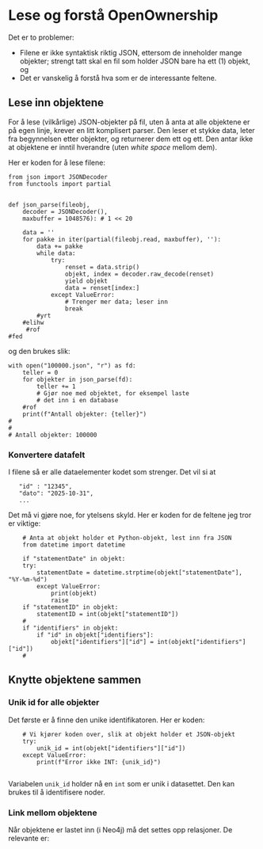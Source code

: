 # Lese og forstå OpenOwnership

Det er to problemer:
- Filene er ikke syntaktisk riktig JSON, ettersom de inneholder mange
  objekter; strengt tatt skal en fil som holder JSON bare ha ett (1)
  objekt, og
- Det er vanskelig å forstå hva som er de interessante feltene.

## Lese inn objektene

For å lese (vilkårlige) JSON-objekter på fil, uten å anta at alle
objektene er på egen linje, krever en litt komplisert parser.  Den
leser et stykke data, leter fra begynnelsen etter objekter, og
returnerer dem ett og ett.  Den antar ikke at objektene er inntil
hverandre (uten _white space_ mellom dem).

Her er koden for å lese filene:
```
from json import JSONDecoder
from functools import partial


def json_parse(fileobj, 
	decoder = JSONDecoder(), 
	maxbuffer = 1048576): # 1 << 20
    
    data = ''
    for pakke in iter(partial(fileobj.read, maxbuffer), ''):
        data += pakke
        while data:
            try:
                renset = data.strip()
                objekt, index = decoder.raw_decode(renset)
                yield objekt
                data = renset[index:]
            except ValueError:
                # Trenger mer data; leser inn
                break
	    #yrt
	#elihw
     #rof
#fed
```
og den brukes slik:
```
with open("100000.json", "r") as fd:
    teller = 0
    for objekter in json_parse(fd):
        teller += 1
		# Gjør noe med objektet, for eksempel laste
		# det inn i en database
    #rof
    print(f"Antall objekter: {teller}")
#
#
# Antall objekter: 100000
```
### Konvertere datafelt

I filene så er alle dataelementer kodet som strenger.  Det vil si at 
```
   "id" : "12345",
   "dato": "2025-10-31",
   ...
```
Det må vi gjøre noe, for ytelsens skyld.  Her er koden for de feltene
jeg tror er viktige:
```
    # Anta at objekt holder et Python-objekt, lest inn fra JSON 
	from datetime import datetime

    if "statementDate" in objekt:
    try:
        statementDate = datetime.strptime(objekt["statementDate"], "%Y-%m-%d")
        except ValueError:
            print(objekt)
            raise
    if "statementID" in objekt:
        statementID = int(objekt["statementID"])
	#
    if "identifiers" in objekt:
        if "id" in objekt["identifiers"]:
            objekt["identifiers"]["id"] = int(objekt["identifiers"]["id"])
	#
```
## Knytte objektene sammen

### Unik id for alle objekter

Det første er å finne den unike identifikatoren.  Her er koden:
```
    # Vi kjører koden over, slik at objekt holder et JSON-objekt
	try:
        unik_id = int(objekt["identifiers"]["id"])
	except ValueError:
	    print(f"Error ikke INT: {unik_id}")
	
```
Variabelen `unik_id` holder nå en `int` som er unik i datasettet.  Den
kan brukes til å identifisere noder.

### Link mellom objektene

Når objektene er lastet inn (i Neo4j) må det settes opp relasjoner.
De relevante er:
```
